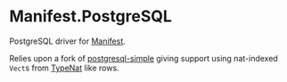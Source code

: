 Manifest.PostgreSQL
===================

PostgreSQL driver for [Manifest](https://github.com/avieth/Manifest).

Relies upon a fork of [postgresql-simple](https://github.com/avieth/postgresql-simple)
giving support using nat-indexed `Vect`s from
[TypeNat](https://github.com/avieth/TypeNat) like rows.
